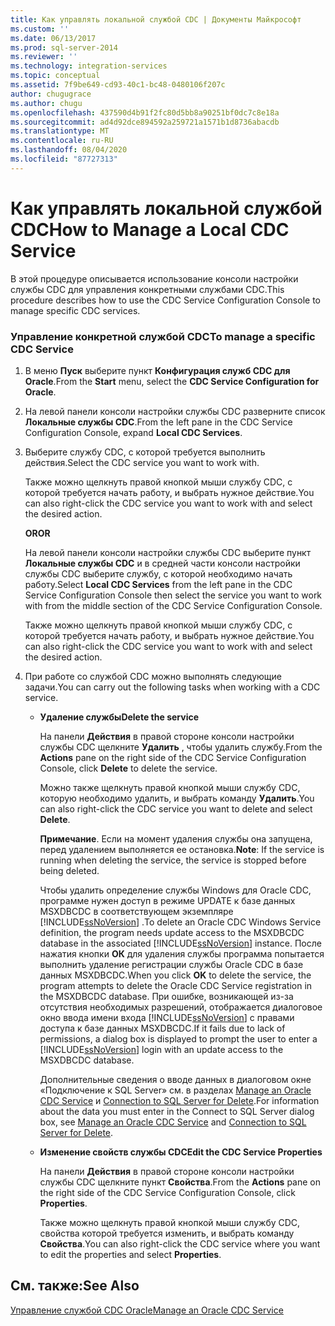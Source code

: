 ```yaml
---
title: Как управлять локальной службой CDC | Документы Майкрософт
ms.custom: ''
ms.date: 06/13/2017
ms.prod: sql-server-2014
ms.reviewer: ''
ms.technology: integration-services
ms.topic: conceptual
ms.assetid: 7f9be649-cd93-40c1-bc48-0480106f207c
author: chugugrace
ms.author: chugu
ms.openlocfilehash: 437590d4b91f2fc80d5bb8a90251bf0dc7c8e18a
ms.sourcegitcommit: ad4d92dce894592a259721a1571b1d8736abacdb
ms.translationtype: MT
ms.contentlocale: ru-RU
ms.lasthandoff: 08/04/2020
ms.locfileid: "87727313"
---
```

# <a name="how-to-manage-a-local-cdc-service"></a><span data-ttu-id="d45d5-102">Как управлять локальной службой CDC</span><span class="sxs-lookup"><span data-stu-id="d45d5-102">How to Manage a Local CDC Service</span></span>
  <span data-ttu-id="d45d5-103">В этой процедуре описывается использование консоли настройки службы CDC для управления конкретными службами CDC.</span><span class="sxs-lookup"><span data-stu-id="d45d5-103">This procedure describes how to use the CDC Service Configuration Console to manage specific CDC services.</span></span>  
  
### <a name="to-manage-a-specific-cdc-service"></a><span data-ttu-id="d45d5-104">Управление конкретной службой CDC</span><span class="sxs-lookup"><span data-stu-id="d45d5-104">To manage a specific CDC Service</span></span>  
  
1.  <span data-ttu-id="d45d5-105">В меню **Пуск** выберите пункт **Конфигурация служб CDC для Oracle**.</span><span class="sxs-lookup"><span data-stu-id="d45d5-105">From the **Start** menu, select the **CDC Service Configuration for Oracle**.</span></span>  
  
2.  <span data-ttu-id="d45d5-106">На левой панели консоли настройки службы CDC разверните список **Локальные службы CDC**.</span><span class="sxs-lookup"><span data-stu-id="d45d5-106">From the left pane in the CDC Service Configuration Console, expand **Local CDC Services**.</span></span>  
  
3.  <span data-ttu-id="d45d5-107">Выберите службу CDC, с которой требуется выполнить действия.</span><span class="sxs-lookup"><span data-stu-id="d45d5-107">Select the CDC service you want to work with.</span></span>  
  
     <span data-ttu-id="d45d5-108">Также можно щелкнуть правой кнопкой мыши службу CDC, с которой требуется начать работу, и выбрать нужное действие.</span><span class="sxs-lookup"><span data-stu-id="d45d5-108">You can also right-click the CDC service you want to work with and select the desired action.</span></span>  
  
     <span data-ttu-id="d45d5-109">**OR**</span><span class="sxs-lookup"><span data-stu-id="d45d5-109">**OR**</span></span>  
  
     <span data-ttu-id="d45d5-110">На левой панели консоли настройки службы CDC выберите пункт **Локальные службы CDC** и в средней части консоли настройки службы CDC выберите службу, с которой необходимо начать работу.</span><span class="sxs-lookup"><span data-stu-id="d45d5-110">Select **Local CDC Services** from the left pane in the CDC Service Configuration Console then select the service you want to work with from the middle section of the CDC Service Configuration Console.</span></span>  
  
     <span data-ttu-id="d45d5-111">Также можно щелкнуть правой кнопкой мыши службу CDC, с которой требуется начать работу, и выбрать нужное действие.</span><span class="sxs-lookup"><span data-stu-id="d45d5-111">You can also right-click the CDC service you want to work with and select the desired action.</span></span>  
  
4.  <span data-ttu-id="d45d5-112">При работе со службой CDC можно выполнять следующие задачи.</span><span class="sxs-lookup"><span data-stu-id="d45d5-112">You can carry out the following tasks when working with a CDC service.</span></span>  
  
    -   <span data-ttu-id="d45d5-113">**Удаление службы**</span><span class="sxs-lookup"><span data-stu-id="d45d5-113">**Delete the service**</span></span>  
  
         <span data-ttu-id="d45d5-114">На панели **Действия** в правой стороне консоли настройки службы CDC щелкните **Удалить** , чтобы удалить службу.</span><span class="sxs-lookup"><span data-stu-id="d45d5-114">From the **Actions** pane on the right side of the CDC Service Configuration Console, click **Delete** to delete the service.</span></span>  
  
         <span data-ttu-id="d45d5-115">Можно также щелкнуть правой кнопкой мыши службу CDC, которую необходимо удалить, и выбрать команду **Удалить**.</span><span class="sxs-lookup"><span data-stu-id="d45d5-115">You can also right-click the CDC service you want to delete and select **Delete**.</span></span>  
  
         <span data-ttu-id="d45d5-116">**Примечание**. Если на момент удаления службы она запущена, перед удалением выполняется ее остановка.</span><span class="sxs-lookup"><span data-stu-id="d45d5-116">**Note**: If the service is running when deleting the service, the service is stopped before being deleted.</span></span>  
  
         <span data-ttu-id="d45d5-117">Чтобы удалить определение службы Windows для Oracle CDC, программе нужен доступ в режиме UPDATE к базе данных MSXDBCDC в соответствующем экземпляре [!INCLUDE[ssNoVersion](../../includes/ssnoversion-md.md)] .</span><span class="sxs-lookup"><span data-stu-id="d45d5-117">To delete an Oracle CDC Windows Service definition, the program needs update access to the MSXDBCDC database in the associated [!INCLUDE[ssNoVersion](../../includes/ssnoversion-md.md)] instance.</span></span> <span data-ttu-id="d45d5-118">После нажатия кнопки **ОК** для удаления службы программа попытается выполнить удаление регистрации службы Oracle CDC в базе данных MSXDBCDC.</span><span class="sxs-lookup"><span data-stu-id="d45d5-118">When you click **OK** to delete the service, the program attempts to delete the Oracle CDC Service registration in the MSXDBCDC database.</span></span> <span data-ttu-id="d45d5-119">При ошибке, возникающей из-за отсутствия необходимых разрешений, отображается диалоговое окно ввода имени входа [!INCLUDE[ssNoVersion](../../includes/ssnoversion-md.md)] с правами доступа к базе данных MSXDBCDC.</span><span class="sxs-lookup"><span data-stu-id="d45d5-119">If it fails due to lack of permissions, a dialog box is displayed to prompt the user to enter a [!INCLUDE[ssNoVersion](../../includes/ssnoversion-md.md)] login with an update access to the MSXDBCDC database.</span></span>  
  
         <span data-ttu-id="d45d5-120">Дополнительные сведения о вводе данных в диалоговом окне «Подключение к SQL Server» см. в разделах [Manage an Oracle CDC Service](manage-an-oracle-cdc-service.md) и [Connection to SQL Server for Delete](connection-to-sql-server-for-delete.md).</span><span class="sxs-lookup"><span data-stu-id="d45d5-120">For information about the data you must enter in the Connect to SQL Server dialog box, see [Manage an Oracle CDC Service](manage-an-oracle-cdc-service.md) and [Connection to SQL Server for Delete](connection-to-sql-server-for-delete.md).</span></span>  
  
    -   <span data-ttu-id="d45d5-121">**Изменение свойств службы CDC**</span><span class="sxs-lookup"><span data-stu-id="d45d5-121">**Edit the CDC Service Properties**</span></span>  
  
         <span data-ttu-id="d45d5-122">На панели **Действия** в правой стороне консоли настройки службы CDC щелкните пункт **Свойства**.</span><span class="sxs-lookup"><span data-stu-id="d45d5-122">From the **Actions** pane on the right side of the CDC Service Configuration Console, click **Properties**.</span></span>  
  
         <span data-ttu-id="d45d5-123">Также можно щелкнуть правой кнопкой мыши службу CDC, свойства которой требуется изменить, и выбрать команду **Свойства**.</span><span class="sxs-lookup"><span data-stu-id="d45d5-123">You can also right-click the CDC service where you want to edit the properties and select **Properties**.</span></span>  
  
## <a name="see-also"></a><span data-ttu-id="d45d5-124">См. также:</span><span class="sxs-lookup"><span data-stu-id="d45d5-124">See Also</span></span>  
 [<span data-ttu-id="d45d5-125">Управление службой CDC Oracle</span><span class="sxs-lookup"><span data-stu-id="d45d5-125">Manage an Oracle CDC Service</span></span>](manage-an-oracle-cdc-service.md)  
  
  
